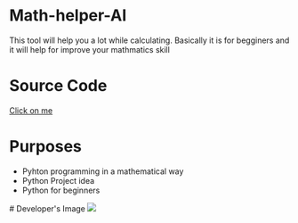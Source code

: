 # Math-helper-AI
This tool will help you a lot while calculating. Basically it is for begginers and it will help for improve your mathmatics skill
# Source Code
<a href="https://github.com/Arij-arman/Math-helper-AI/blob/main/math.py">Click on me</a>
# Purposes
<ul>
<li>Pyhton programming in a mathematical way</li>
<li>Python Project idea</li>
<li>Python for beginners</li>
</ul>  
# Developer's Image   
<img src="https://avatars3.githubusercontent.com/u/67367001?s=460&u=a3584dda8e1795eb39f9670ca8197c120d2cc497&v=4">
   
